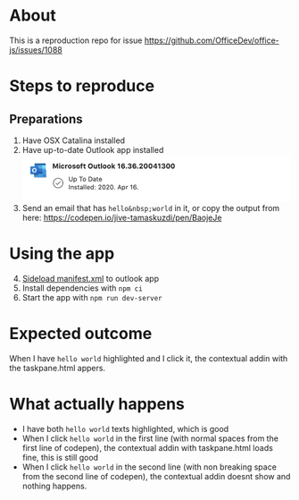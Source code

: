 # About

This is a reproduction repo for issue https://github.com/OfficeDev/office-js/issues/1088

# Steps to reproduce

## Preparations
1) Have OSX Catalina installed
2) Have up-to-date Outlook app installed
![Image of outlook version](outlookversion.png)
4) Send an email that has `hello&nbsp;world` in it, or copy the output from here: https://codepen.io/jive-tamaskuzdi/pen/BaojeJe

# Using the app
4) [Sideload manifest.xml](https://docs.microsoft.com/en-us/office/dev/add-ins/outlook/sideload-outlook-add-ins-for-testing) to outlook app 
5) Install dependencies with `npm ci`
6) Start the app with `npm run dev-server`

# Expected outcome
When I have `hello world` highlighted and I click it, the contextual addin with the taskpane.html appers.

# What actually happens
- I have both `hello world` texts highlighted, which is good
- When I click `hello world` in the first line (with normal spaces from the first line of codepen), the contextual addin with taskpane.html loads fine, this is still good
- When I click `hello world` in the second line (with non breaking space from the second line of codepen), the contextual addin doesnt show and nothing happens.
